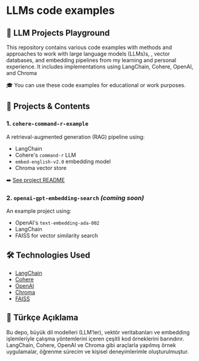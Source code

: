 # LLMs code examples

## 🚀 LLM Projects Playground
This repository contains various code examples with methods and approaches to work with large language models (LLMs)s, , vector databases, and embedding pipelines from my learning and personal experience.
It includes implementations using LangChain, Cohere, OpenAI, and Chroma

🎓 You can use these code examples for educational or work purposes.

## 📁 Projects & Contents

### 1. `cohere-command-r-example`
A retrieval-augmented generation (RAG) pipeline using:
- LangChain
- Cohere's `command-r` LLM
- `embed-english-v2.0` embedding model
- Chroma vector store

➡️ [See project README](./cohere-command-r-example/README.md)

### 2. `openai-gpt-embedding-search` *(coming soon)*
An example project using:
- OpenAI's `text-embedding-ada-002`
- LangChain
- FAISS for vector similarity search


## 🛠️ Technologies Used

- [LangChain](https://www.langchain.com/)
- [Cohere](https://cohere.com/)
- [OpenAI](https://openai.com/)
- [Chroma](https://www.trychroma.com/)
- [FAISS](https://js.langchain.com/v0.1/docs/integrations/vectorstores/faiss)


## 📘 Türkçe Açıklama
Bu depo, büyük dil modelleri (LLM’ler), vektör veritabanları ve embedding işlemleriyle çalışma yöntemlerini içeren çeşitli kod örneklerini barındırır.
LangChain, Cohere, OpenAI ve Chroma gibi araçlarla yapılmış örnek uygulamalar, öğrenme sürecim ve kişisel deneyimlerimle oluşturulmuştur.
